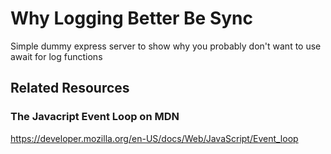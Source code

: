 # Why Logging Better Be Sync
Simple dummy express server to show why you probably don't want to use await for log functions

## Related Resources
### The Javacript Event Loop on MDN
https://developer.mozilla.org/en-US/docs/Web/JavaScript/Event_loop

